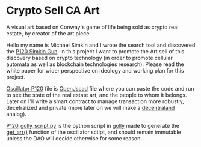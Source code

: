 # Crypto Sell CA Art
A visual art based on Conway's game of life being sold as crypto real estate, by creator of the art piece.

Hello my name is Michael Simkin and I wrote the search tool and discovered the [P120 Simkin Gun](http://www.conwaylife.com/wiki/Simkin_glider_gun). In this project I want to promote the Art sell of this discovery based on crypto technology (in order to promote cellular automata as well as blockchain technologies research). Please read the white paper for wider perspective on ideology and working plan for this project.

[Oscillator P120](Oscillator_P120.jscad) file is [OpenJscad](https://openjscad.org/) file where you can paste the code and run to see the state of the real estate art, and the people to whom it belongs. Later on I'll write a smart contract to manage transaction more robustly, decetralized and private (more later on we will make a [decentraland](https://decentraland.org/) analog). 

[P120_golly_script.py](P120_golly_script.py) is the python script in [golly](http://golly.sourceforge.net/) made to generate the [get_arr()](Oscillator_P120.jscad#L6) function of the oscillator sctipt, and should remain immutable unless the DAO will decide otherwise for some reason. 
